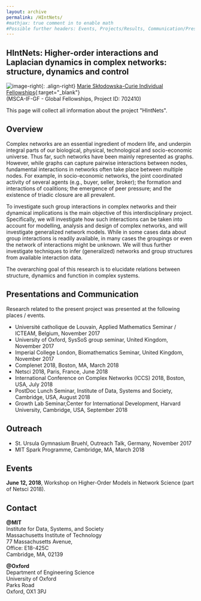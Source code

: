 ```yaml
---
layout: archive
permalink: /HIntNets/
#mathjax: true comment in to enable math
#Possible further headers: Events, Projects/Results, Communication/Presentation, News
---
```


## HIntNets: Higher-order interactions and Laplacian dynamics in complex networks: structure, dynamics and control
![image-right](/images/EuropeFlag.png){: .align-right}
[Marie Skłodowska-Curie Individual Fellowships](http://cordis.europa.eu/project/rcn/207743_en.html){:target="_blank"}  
(MSCA-IF-GF - Global Fellowships, Project ID: 702410)   

This page will collect all information about the project "HIntNets".  

## Overview
Complex networks are an essential ingredient of modern life, and underpin integral parts of our biological, physical, technological and socio-economic universe. 
Thus far, such networks have been mainly represented as graphs. 
However, while graphs can capture pairwise interactions between nodes, fundamental interactions in networks often take place between multiple nodes. 
For example, in socio-economic networks, the joint coordinated activity of several agents (e.g., buyer, seller, broker); the formation and interactions of coalitions; the emergence of peer pressure; and the existence of triadic closure are all prevalent.

To investigate such group interactions in complex networks and their dynamical implications is the main objective of this interdisciplinary project.
Specifically, we will investigate how such interactions can be taken into account for modelling, analysis and design of complex networks, and will investigate generalized network models.
While in some cases data about group interactions is readily available, in many cases the groupings or even the network of interactions might be unknown.
We will thus further investigate techniques to infer (generalized) networks and group structures from available interaction data.

The overarching goal of this research is to elucidate relations between structure, dynamics and function in complex systems.


## Presentations and Communication 
Research related to the present project was presented at the following places / events.

* Université catholique de Louvain, Applied Mathematics Seminar / ICTEAM, Belgium, November 2017
* University of Oxford, SysSoS group seminar, United Kingdom, November 2017
* Imperial College London, Biomathematics Seminar, United Kingdom, November 2017
* Complenet 2018, Boston, MA, March 2018
* Netsci 2018, Paris, France, June 2018
* International Conference on Complex Networks (ICCS) 2018, Boston, USA, July 2018
* PostDoc Lunch Seminar, Institute of Data, Systems and Society, Cambridge, USA, August 2018
* Growth Lab Seminar,Center for International Development, Harvard University, Cambridge, USA, September 2018

## Outreach
* St. Ursula Gymnasium Bruehl, Outreach Talk, Germany, November 2017
* MIT Spark Programme, Cambridge, MA, March 2018

## Events
**June 12, 2018**, Workshop on Higher-Order Models in Network Science (part of Netsci 2018).

## Contact
**@MIT**   
Institute for Data, Systems, and Society  
Massachusetts Institute of Technology  
77 Massachusetts Avenue,  
Office: E18-425C  
Cambridge, MA, 02139 

**@Oxford**   
Department of Engineering Science   
University of Oxford   
Parks Road   
Oxford, OX1 3PJ 

